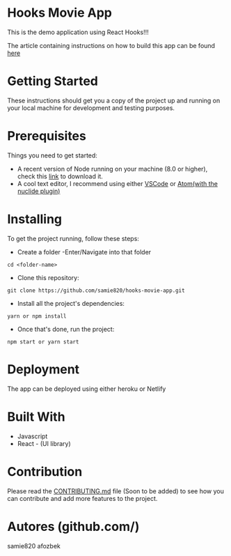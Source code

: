# Hooks Movie App
This is the demo application using React Hooks!!!

The article containing instructions on how to build this app can be found [here](https://www.freecodecamp.org/news/how-to-build-a-movie-search-app-using-react-hooks-24eb72ddfaf7/)

# Getting Started
These instructions should get you a copy of the project up and running on your local machine for development and testing purposes.

# Prerequisites
Things you need to get started:
- A recent version of Node running on your machine (8.0 or higher), check this [link](https://nodejs.org/en/download/) to download it.
- A cool text editor, I recommend using either [VSCode](https://code.visualstudio.com/download) or [Atom(with the nuclide plugin)](https://nuclide.io/docs/editor/setup/)

# Installing
To get the project running, follow these steps:
- Create a folder
-Enter/Navigate into that folder
```
cd <folder-name>
```

- Clone this repository:
```
git clone https://github.com/samie820/hooks-movie-app.git
```

- Install all the project's dependencies:
```
yarn or npm install
```
- Once that's done, run the project:
```
npm start or yarn start
```

# Deployment
The app can be deployed using either heroku or Netlify

# Built With
- Javascript
- React - (UI library)

# Contribution
Please read the [CONTRIBUTING.md](#) file (Soon to be added) to see how you can contribute and add more features to the project.

# Autores (github.com/)
samie820
afozbek


